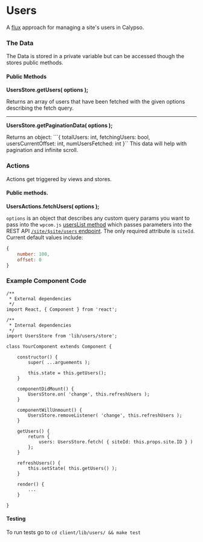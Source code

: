 Users
=====

A [flux](https://facebook.github.io/flux/docs/overview.html#content) approach for managing a site's users in Calypso.

### The Data

The Data is stored in a private variable but can be accessed though the stores public methods.
 
#### Public Methods
 
**UsersStore.getUsers( options );**
 
Returns an array of users that have been fetched with the given options describing the fetch query.

---

**UsersStore.getPaginationData( options );**
 
Returns an object: ```{ totalUsers: int, fetchingUsers: bool, usersCurrentOffset: int, numUsersFetched: int }``
This data will help with pagination and infinite scroll.

### Actions
Actions get triggered by views and stores. 

#### Public methods.

**UsersActions.fetchUsers( options );**

`options` is an object that describes any custom query params you want to pass into the `wpcom.js` [usersList method](https://github.com/Automattic/wpcom.js/blob/master/docs/site.md#siteuserslistquery-fn) which passes parameters into the REST API [`/site/$site/users` endpoint](https://developer.wordpress.com/docs/api/1.1/get/sites/%24site/users/). The only required attribute is `siteId`. Current default values include:

```js
{
	number: 100,
	offset: 0
}
```

### Example Component Code

```es6
/**
 * External dependencies
 */
import React, { Component } from 'react';

/**
 * Internal dependencies
 */
import UsersStore from 'lib/users/store';

class YourComponent extends Component {

	constructor() {
		super( ...arguements );

		this.state = this.getUsers();
	}
	
	componentDidMount() {
		UsersStore.on( 'change', this.refreshUsers );
	}
	
	componentWillUnmount() {
		UsersStore.removeListener( 'change', this.refreshUsers );
	}

	getUsers() {
		return {
			users: UsersStore.fetch( { siteId: this.props.site.ID } )
		};
	}

	refreshUsers() {
		this.setState( this.getUsers() );
	}
	
	render() {
		...
	}
	
}
```

#### Testing

To run tests go to 
```cd client/lib/users/ && make test```